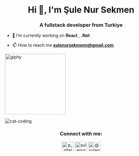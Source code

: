<h1 align="center">Hi 👋, I'm Şule Nur Sekmen</h1>
<h3 align="center">A fullstack developer from Turkiye</h3>

- 🔭 I’m currently working on **React** , **.Net**

- 📫 How to reach me **sulenursekmenn@gmail.com**

<img align="center" src="https://github.com/sulenursekmen/sulenursekmen/raw/master/assets/109442063/bda71341-0a8f-462a-9abf-c798fb00c0d2.gif" alt="giphy" height="200" width="200" />

![cat-coding](https://github.com/sulenursekmen/sulenursekmen/assets/109442063/7329aba7-36c8-4a77-979d-5e3f281e0c26)


<h3 align="center">Connect with me:</h3>

<p align="center" margin="10">
<a href="https://twitter.com/p_alternans" target="blank"><img align="center" src="https://raw.githubusercontent.com/rahuldkjain/github-profile-readme-generator/master/src/images/icons/Social/twitter.svg" alt="p_alternans" height="30" width="40" /></a>
<a href="https://linkedin.com/in/sulenursekmen" target="blank"><img align="center" src="https://raw.githubusercontent.com/rahuldkjain/github-profile-readme-generator/master/src/images/icons/Social/linked-in-alt.svg" alt="sulenursekmen" height="30" width="40" /></a>
<a href="https://medium.com/@sulenursekmenn" target="blank"><img align="center" src="https://raw.githubusercontent.com/rahuldkjain/github-profile-readme-generator/master/src/images/icons/Social/medium.svg" alt="@sulenursekmenn" height="30" width="40" /></a>
</p>


